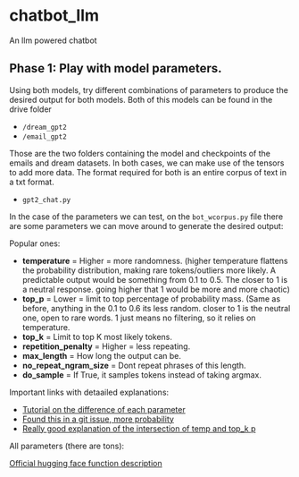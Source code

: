 # chatbot_llm

An llm powered chatbot

## Phase 1: Play with model parameters.

Using both models, try different combinations of parameters to produce the desired output for both models. Both of this models can be found in the drive folder 

- `/dream_gpt2`
- `/email_gpt2`

Those are the two folders containing the model and checkpoints of the emails and dream datasets. In both cases, we can make use of the tensors to add more data. The format required for both is an entire corpus of text in a txt format. 

- `gpt2_chat.py`


In the case of the parameters we can test, on the `bot_wcorpus.py` file there are some parameters we can move around to generate the desired output: 

Popular ones:

- **temperature** = Higher = more randomness. (higher temperature flattens the probability distribution, making rare tokens/outliers more likely. A predictable output would be something from 0.1 to 0.5. The closer to 1 is a neutral response. going higher that 1 would be more and more chaotic)
- **top_p** = Lower = limit to top percentage of probability mass. (Same as before, anything in the 0.1 to 0.6 its less random. closer to 1 is the neutral one, open to rare words. 1 just means no filtering, so it relies on temperature.
- **top_k** = Limit to top K most likely tokens.
- **repetition_penalty** = Higher = less repeating.
- **max_length** = How long the output can be.
- **no_repeat_ngram_size** = Dont repeat phrases of this length.
- **do_sample** = If True, it samples tokens instead of taking argmax.

Important links with detaailed explanations:
- [Tutorial on the difference of each parameter](https://machinelearningmastery.com/understanding-text-generation-parameters-in-transformers/)
- [Found this in a git issue, more probability](https://huggingface.co/blog/how-to-generate)
- [Really good explanation of the intersection of temp and top_k p](https://medium.com/@1511425435311/understanding-openais-temperature-and-top-p-parameters-in-language-models-d2066504684f)

All parameters (there are tons):

[Official hugging face function description](https://huggingface.co/docs/transformers/main_classes/text_generation)

